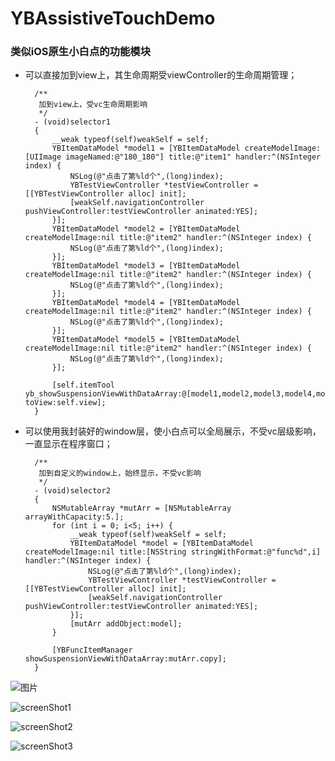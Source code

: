 # YBAssistiveTouchDemo

### 类似iOS原生小白点的功能模块

+ 可以直接加到view上，其生命周期受viewController的生命周期管理；

		/**
		 加到view上，受vc生命周期影响
		 */
		- (void)selector1
		{
		    __weak typeof(self)weakSelf = self;
		    YBItemDataModel *model1 = [YBItemDataModel createModelImage:[UIImage imageNamed:@"180_180"] title:@"item1" handler:^(NSInteger index) {
		        NSLog(@"点击了第%ld个",(long)index);
		        YBTestViewController *testViewController = [[YBTestViewController alloc] init];
		        [weakSelf.navigationController pushViewController:testViewController animated:YES];
		    }];
		    YBItemDataModel *model2 = [YBItemDataModel createModelImage:nil title:@"item2" handler:^(NSInteger index) {
		        NSLog(@"点击了第%ld个",(long)index);
		    }];
		    YBItemDataModel *model3 = [YBItemDataModel createModelImage:nil title:@"item2" handler:^(NSInteger index) {
		        NSLog(@"点击了第%ld个",(long)index);
		    }];
		    YBItemDataModel *model4 = [YBItemDataModel createModelImage:nil title:@"item2" handler:^(NSInteger index) {
		        NSLog(@"点击了第%ld个",(long)index);
		    }];
		    YBItemDataModel *model5 = [YBItemDataModel createModelImage:nil title:@"item2" handler:^(NSInteger index) {
		        NSLog(@"点击了第%ld个",(long)index);
		    }];
		    
		    [self.itemTool yb_showSuspensionViewWithDataArray:@[model1,model2,model3,model4,model5] toView:self.view];
		}



+ 可以使用我封装好的window层，使小白点可以全局展示，不受vc层级影响，一直显示在程序窗口；


		/**
		 加到自定义的window上，始终显示，不受vc影响
		 */
		- (void)selector2
		{
		    NSMutableArray *mutArr = [NSMutableArray arrayWithCapacity:5.];
		    for (int i = 0; i<5; i++) {
		        __weak typeof(self)weakSelf = self;
		        YBItemDataModel *model = [YBItemDataModel createModelImage:nil title:[NSString stringWithFormat:@"func%d",i] handler:^(NSInteger index) {
		            NSLog(@"点击了第%ld个",(long)index);
		            YBTestViewController *testViewController = [[YBTestViewController alloc] init];
		            [weakSelf.navigationController pushViewController:testViewController animated:YES];
		        }];
		        [mutArr addObject:model];
		    }
		    
		    [YBFuncItemManager showSuspensionViewWithDataArray:mutArr.copy];
		}



![图片](https://raw.githubusercontent.com/wangyingbo/YBAssistiveTouchDemo/master/sources/gif.gif)

![screenShot1](https://raw.githubusercontent.com/wangyingbo/YBAssistiveTouchDemo/master/sources/screen_shot_1.png)

![screenShot2](https://raw.githubusercontent.com/wangyingbo/YBAssistiveTouchDemo/master/sources/screen_shot_2.png)

![screenShot3](https://raw.githubusercontent.com/wangyingbo/YBAssistiveTouchDemo/master/sources/screen_shot_3.png)